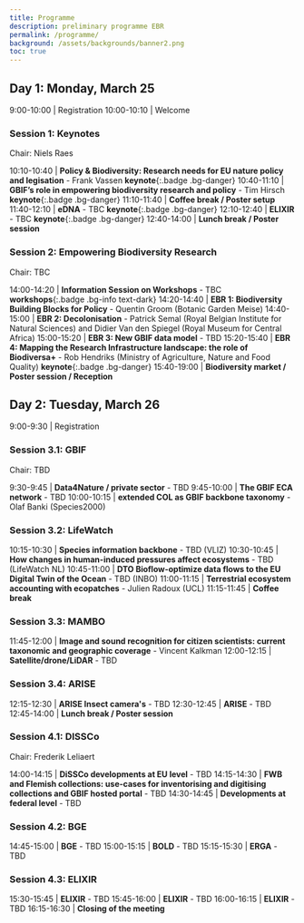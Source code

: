 ```yaml
---
title: Programme
description: preliminary programme EBR
permalink: /programme/
background: /assets/backgrounds/banner2.png
toc: true
---
```


<style>
  .table td:first-of-type {
    width: 20%;
  }
</style>

## Day 1: Monday, March 25

 9:00-10:00 | Registration
10:00-10:10 | Welcome

### Session 1: Keynotes

Chair: Niels Raes

10:10-10:40 | **Policy & Biodiversity: Research needs for EU nature policy and legisation** - Frank Vassen **keynote**{:.badge .bg-danger}
10:40-11:10 | **GBIF’s role in empowering biodiversity research and policy** - Tim Hirsch **keynote**{:.badge .bg-danger}
11:10-11:40 | **Coffee break / Poster setup** <i class="fas fa-coffee"></i>
11:40-12:10 | **eDNA** - TBC **keynote**{:.badge .bg-danger}
12:10-12:40 | **ELIXIR** - TBC **keynote**{:.badge .bg-danger}
12:40-14:00 | **Lunch break / Poster session** <i class="fas fa-coffee"></i>

### Session 2: Empowering Biodiversity Research

Chair: TBC

14:00-14:20 | **Information Session on Workshops** - TBC **workshops**{:.badge .bg-info text-dark}
14:20-14:40 | **EBR 1: Biodiversity Building Blocks for Policy** - Quentin Groom (Botanic Garden Meise)
14:40-15:00 | **EBR 2: Decolonisation** - Patrick Semal (Royal Belgian Institute for Natural Sciences) and Didier Van den Spiegel (Royal Museum for Central Africa)
15:00-15:20 | **EBR 3: New GBIF data model** - TBD
15:20-15:40 | **EBR 4: Mapping the Research Infrastructure landscape: the role of Biodiversa+** - Rob Hendriks (Ministry of Agriculture, Nature and Food Quality) **keynote**{:.badge .bg-danger}
15:40-19:00 | **Biodiversity market / Poster session / Reception** <i class="fa fa-coffee"></i>

## Day 2: Tuesday, March 26

 9:00-9:30 | Registration

### Session 3.1: GBIF

Chair: TBD

 9:30-9:45 | **Data4Nature / private sector** - TBD
 9:45-10:00 | **The GBIF ECA network** - TBD
10:00-10:15 | **extended COL as GBIF backbone taxonomy** - Olaf Banki (Species2000)

### Session 3.2: LifeWatch

10:15-10:30 | **Species information backbone** - TBD (VLIZ)
10:30-10:45 | **How changes in human-induced pressures affect ecosystems** - TBD (LifeWatch NL)
10:45-11:00 | **DTO Bioflow-optimize data flows to the EU Digital Twin of the Ocean** - TBD (INBO)
11:00-11:15 | **Terrestrial ecosystem accounting with ecopatches** - Julien Radoux (UCL)
11:15-11:45 | **Coffee break** <i class="fas fa-coffee"></i>

### Session 3.3: MAMBO

11:45-12:00 | **Image and sound recognition for citizen scientists: current taxonomic and geographic coverage** - Vincent Kalkman
12:00-12:15 | **Satellite/drone/LiDAR** - TBD

### Session 3.4: ARISE

12:15-12:30 | **ARISE Insect camera's** - TBD
12:30-12:45 | **ARISE** - TBD
12:45-14:00 | **Lunch break / Poster session** <i class="fas fa-coffee"></i>

### Session 4.1: DISSCo

Chair: Frederik Leliaert

14:00-14:15 | **DiSSCo developments at EU level** - TBD
14:15-14:30 | **FWB and Flemish collections: use-cases for inventorising and digitising collections and GBIF hosted portal** - TBD
14:30-14:45 | **Developments at federal level** - TBD

### Session 4.2: BGE

14:45-15:00 | **BGE** - TBD
15:00-15:15 | **BOLD** - TBD
15:15-15:30 | **ERGA** - TBD

### Session 4.3: ELIXIR

15:30-15:45 | **ELIXIR** - TBD
15:45-16:00 | **ELIXIR** - TBD
16:00-16:15 | **ELIXIR** - TBD
16:15-16:30 | **Closing of the meeting**

